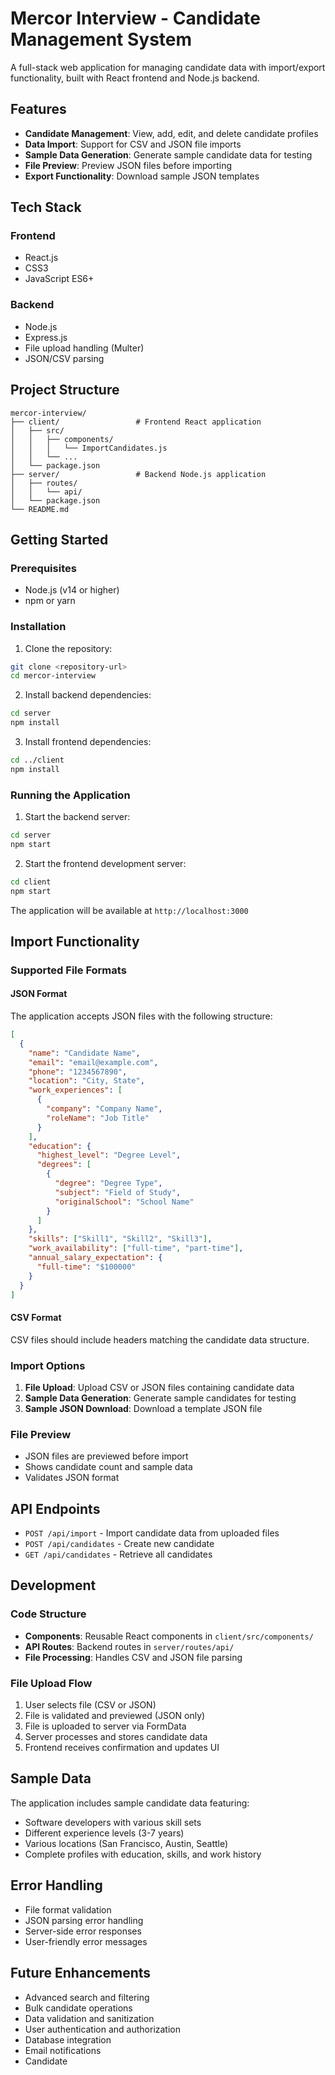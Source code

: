 # Mercor Interview - Candidate Management System

A full-stack web application for managing candidate data with import/export functionality, built with React frontend and Node.js backend.

## Features

- **Candidate Management**: View, add, edit, and delete candidate profiles
- **Data Import**: Support for CSV and JSON file imports
- **Sample Data Generation**: Generate sample candidate data for testing
- **File Preview**: Preview JSON files before importing
- **Export Functionality**: Download sample JSON templates

## Tech Stack

### Frontend
- React.js
- CSS3
- JavaScript ES6+

### Backend
- Node.js
- Express.js
- File upload handling (Multer)
- JSON/CSV parsing

## Project Structure

```
mercor-interview/
├── client/                 # Frontend React application
│   ├── src/
│   │   ├── components/
│   │   │   └── ImportCandidates.js
│   │   └── ...
│   └── package.json
├── server/                 # Backend Node.js application
│   ├── routes/
│   │   └── api/
│   └── package.json
└── README.md
```

## Getting Started

### Prerequisites
- Node.js (v14 or higher)
- npm or yarn

### Installation

1. Clone the repository:
```bash
git clone <repository-url>
cd mercor-interview
```

2. Install backend dependencies:
```bash
cd server
npm install
```

3. Install frontend dependencies:
```bash
cd ../client
npm install
```

### Running the Application

1. Start the backend server:
```bash
cd server
npm start
```

2. Start the frontend development server:
```bash
cd client
npm start
```

The application will be available at `http://localhost:3000`

## Import Functionality

### Supported File Formats

#### JSON Format
The application accepts JSON files with the following structure:

```json
[
  {
    "name": "Candidate Name",
    "email": "email@example.com",
    "phone": "1234567890",
    "location": "City, State",
    "work_experiences": [
      {
        "company": "Company Name",
        "roleName": "Job Title"
      }
    ],
    "education": {
      "highest_level": "Degree Level",
      "degrees": [
        {
          "degree": "Degree Type",
          "subject": "Field of Study",
          "originalSchool": "School Name"
        }
      ]
    },
    "skills": ["Skill1", "Skill2", "Skill3"],
    "work_availability": ["full-time", "part-time"],
    "annual_salary_expectation": {
      "full-time": "$100000"
    }
  }
]
```

#### CSV Format
CSV files should include headers matching the candidate data structure.

### Import Options

1. **File Upload**: Upload CSV or JSON files containing candidate data
2. **Sample Data Generation**: Generate sample candidates for testing
3. **Sample JSON Download**: Download a template JSON file

### File Preview
- JSON files are previewed before import
- Shows candidate count and sample data
- Validates JSON format

## API Endpoints

- `POST /api/import` - Import candidate data from uploaded files
- `POST /api/candidates` - Create new candidate
- `GET /api/candidates` - Retrieve all candidates

## Development

### Code Structure
- **Components**: Reusable React components in `client/src/components/`
- **API Routes**: Backend routes in `server/routes/api/`
- **File Processing**: Handles CSV and JSON file parsing

### File Upload Flow
1. User selects file (CSV or JSON)
2. File is validated and previewed (JSON only)
3. File is uploaded to server via FormData
4. Server processes and stores candidate data
5. Frontend receives confirmation and updates UI

## Sample Data

The application includes sample candidate data featuring:
- Software developers with various skill sets
- Different experience levels (3-7 years)
- Various locations (San Francisco, Austin, Seattle)
- Complete profiles with education, skills, and work history

## Error Handling

- File format validation
- JSON parsing error handling
- Server-side error responses
- User-friendly error messages

## Future Enhancements

- Advanced search and filtering
- Bulk candidate operations
- Data validation and sanitization
- User authentication and authorization
- Database integration
- Email notifications
- Candidate
